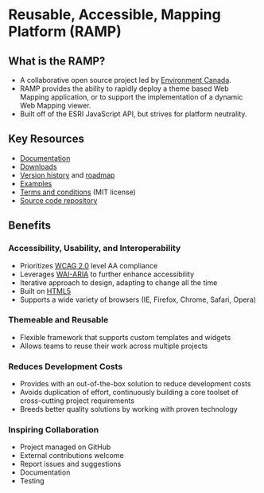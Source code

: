 # Reusable, Accessible, Mapping Platform (RAMP)

## What is the RAMP?

* A collaborative open source project led by [Environment Canada](http://ec.gc.ca/).
* RAMP provides the ability to rapidly deploy a theme based Web Mapping application, or to support the implementation of a dynamic Web Mapping viewer.
* Built off of the ESRI JavaScript API, but strives for platform neutrality.


## Key Resources

* [Documentation](http://ramp-pcar.github.io/docs/index-en.html)
* [Downloads](http://ramp-pcar.github.io/versions/download-en.html)
* [Version history](http://ramp-pcar.github.io/versions/index-en.html) and [roadmap](http://ramp-pcar.github.io/versions/roadmap-en.html)
* [Examples](http://ramp-pcar.github.io/demos/index-en.html)
* [Terms and conditions](http://ramp-pcar.github.io/license-en.html) (MIT license)
* [Source code repository](https://github.com/RAMP-PCAR/RAMP-PCAR)

## Benefits

### Accessibility, Usability, and Interoperability

* Prioritizes [WCAG 2.0](http://www.w3.org/TR/WCAG20/) level AA compliance
* Leverages [WAI-ARIA](http://www.w3.org/TR/wai-aria/) to further enhance accessibility
* Iterative approach to design, adapting to change all the time
* Built on [HTML5](http://www.w3.org/TR/html5/)
* Supports a wide variety of browsers (IE, Firefox, Chrome, Safari, Opera)

### Themeable and Reusable

* Flexible framework that supports custom templates and widgets
* Allows teams to reuse their work across multiple projects

### Reduces Development Costs

* Provides with an out-of-the-box solution to reduce development costs
* Avoids duplication of effort, continuously building a core toolset of cross-cutting project requirements
* Breeds better quality solutions by working with proven technology

### Inspiring Collaboration

* Project managed on GitHub
* External contributions welcome
* Report issues and suggestions
* Documentation
* Testing
